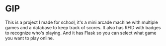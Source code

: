 # GIP
This is a project I made for school, it's a mini arcade machine with multiple games and a database to keep track of scores. It also has RFID with badges to recognize who's playing. And it has Flask so you can select what game you want to play online.
